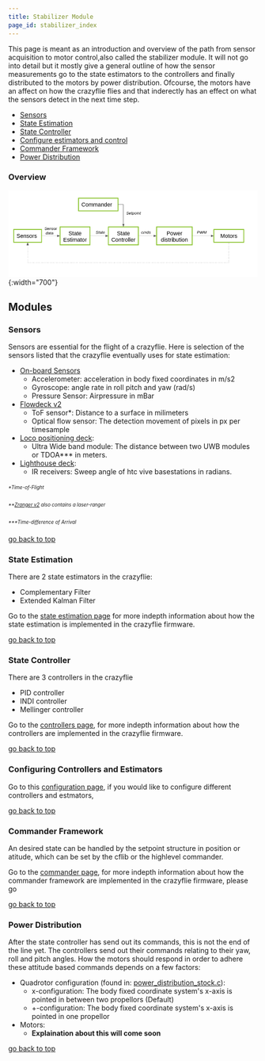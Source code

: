 ```yaml
---
title: Stabilizer Module
page_id: stabilizer_index
---
```


This page is meant as an introduction and overview of the path from
sensor acquisition to motor control,also called the stabilizer module. It will not go into detail but it mostly give a general outline of how the sensor measurements go to the
state estimators to the controllers and finally distributed to the motors
by power distribution. Ofcourse, the motors have an affect on how the
crazyflie flies and that inderectly has an effect on what the sensors
detect in the next time step.

 * [Sensors](#sensors)
 * [State Estimation](#state-estimation)
 * [State Controller](#state-controller)
 * [Configure estimators and control](#configuring-controllers-and-estimators)
 * [Commander Framework](#commander-framework)
 * [Power Distribution](#power-distribution)



### Overview

![sensor](/docs/images/sensors_to_motors.png){:width="700"}

## Modules


### Sensors

Sensors are essential for the flight of a crazyflie. Here is selection of the sensors
 listed that the crazyflie eventually uses for state estimation:


* [On-board Sensors](https://store.bitcraze.io/products/crazyflie-2-1)
  * Accelerometer: acceleration in body fixed coordinates in m/s2
  * Gyroscope: angle rate in roll pitch and yaw (rad/s)
  * Pressure Sensor: Airpressure in mBar
* [Flowdeck v2](https://store.bitcraze.io/products/flow-deck-v2)
  * ToF sensor*:  Distance to a surface in milimeters
  * Optical flow sensor:  The detection movement of pixels in px per timesample
* [Loco positioning deck](https://store.bitcraze.io//products/loco-positioning-deck):
  * Ultra Wide band module: The distance between two UWB modules or TDOA*** in meters.
* [Lighthouse deck](https://store.bitcraze.io/products/lighthouse-positioning-deck):
  * IR receivers: Sweep angle of htc vive basestations in radians.

<sub><sup>_*Time-of-Flight_</sup></sub>

<sub><sup>_**[Zranger v2](https://store.bitcraze.io/collections/decks/products/z-ranger-deck-v2) also contains a laser-ranger_</sup></sub>

<sub><sup>_***Time-difference of Arrival_</sup></sub>

[go back to top](#)

### State Estimation

There are 2 state estimators in the crazyflie:
* Complementary Filter
* Extended Kalman Filter

 Go to the [state estimation page](state_estimators.md) for more indepth information about how the state estimation is implemented in the crazyflie firmware.

[go back to top](#)


### State Controller
There are 3 controllers in the crazyflie
* PID controller
* INDI controller
* Mellinger controller

Go to the [controllers page](controllers.md), for more indepth information about how the controllers are implemented in the crazyflie firmware.

[go back to top](#)


### Configuring Controllers and Estimators
Go to this [configuration page](configure_estimator_controller.md), if you would like to configure different controllers and estmators,

[go back to top](#)


### Commander Framework
An desired state can be handled by the setpoint structure in position or atitude, which can be set by the cflib or the highlevel commander.

Go to the [commander page](commanders_setpoints.md), for more indepth information about how the commander framework are implemented in the crazyflie firmware, please go

[go back to top](#)

### Power Distribution

After the state controller has send out its commands, this is not the end of the line yet.
The controllers send out their commands relating to their yaw, roll and pitch angles.
How the motors should respond in order to adhere these attitude based commands depends on a few factors:
  * Quadrotor configuration (found in: [power_distribution_stock.c](https://github.com/bitcraze/crazyflie-firmware/blob/master/src/modules/src/power_distribution_stock.c)):
    * x-configuration: The body fixed coordinate system's x-axis is pointed in between two propellors (Default)
    * +-configuration: The body fixed coordinate system's x-axis is pointed in one propellor
  * Motors:
    * **Explaination about this will come soon**


[go back to top](#)
